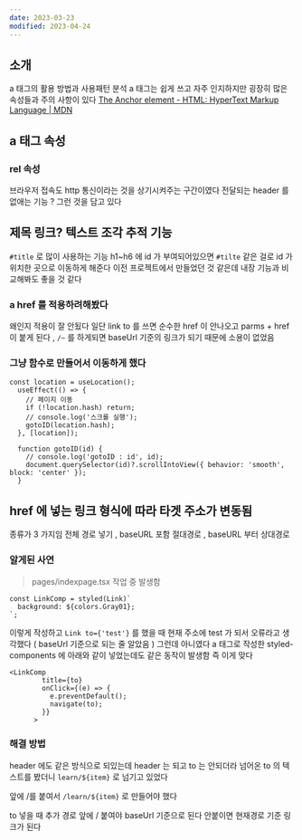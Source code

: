 ```yaml
---
date: 2023-03-23
modified: 2023-04-24
---
```


## 소개

a 태그의 활용 방법과 사용패턴 분석
a 태그는 쉽게 쓰고 자주 인지하지만 굉장히 많은 속성들과 주의 사항이 있다
[The Anchor element - HTML: HyperText Markup Language | MDN](https://developer.mozilla.org/en-US/docs/Web/HTML/Element/a)

## a 태그 속성

### rel 속성

브라우저 접속도 http 통신이라는 것을 상기시켜주는 구간이였다
전달되는 header 를 없애는 기능 ? 그런 것을 담고 있다

## 제목 링크? 텍스트 조각 추적 기능

`#title` 로 많이 사용하는 기능
h1~h6 에 id 가 부여되어있으면 `#tilte` 같은 걸로 id 가 위치한 곳으로 이동하게 해준다
이전 프로젝트에서 만들었던 것 같은데 내장 기능과 비교해봐도 좋을 것 같다

### a href 를 적용하려해봤다

왜인지 적용이 잘 안됬다
일단 link to 를 쓰면 순수한 href 이 안나오고 parms + href 이 붙게 된다 , `/~` 를 하게되면 baseUrl 기준의 링크가 되기 때문에 소용이 없었음

### 그냥 함수로 만들어서 이동하게 했다

```
const location = useLocation();
  useEffect(() => {
    // 페이지 이동
    if (!location.hash) return;
    // console.log('스크롤 실행');
    gotoID(location.hash);
  }, [location]);

  function gotoID(id) {
    // console.log('gotoID : id', id);
    document.querySelector(id)?.scrollIntoView({ behavior: 'smooth', block: 'center' });
  }
```

## href 에 넣는 링크 형식에 따라 타겟 주소가 변동됨

종류가 3 가지임
전체 경로 넣기 , baseURL 포함 절대경로 , baseURL 부터 상대경로

### 알게된 사연

> pages/indexpage.tsx 작업 중 발생함

```tsx
const LinkComp = styled(Link)`
  background: ${colors.Gray01};
`;
```

이렇게 작성하고
`Link to={'test'}` 를 했을 때 현재 주소에 test 가 되서 오류라고 생각했다 ( baseUrl 기준으로 되는 줄 알았음 )
그런데 아니였다
a 태그로 작성한 styled-components 에 아래와 같이 넣었는데도 같은 동작이 발생함
즉 이게 맞다

```tsx
<LinkComp
        title={to}
        onClick={(e) => {
          e.preventDefault();
          navigate(to);
        }}
      >
```

### 해결 방법

header 에도 같은 방식으로 되있는데
header 는 되고 to 는 안되더라
넘어온 to 의 텍스트를 봤더니
`learn/${item}` 로 넘기고 있었다

앞에 /를 붙여서 `/learn/${item}` 로 만들어야 했다

to 넣을 때 추가 경로 앞에 / 붙여야 baseUrl 기준으로 된다
안붙이면 현재경로 기준 링크가 된다
